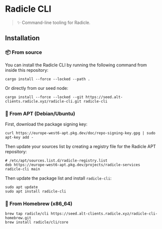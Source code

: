 # Radicle CLI

> ✨ Command-line tooling for Radicle.

## Installation

### 📦 From source

You can install the Radicle CLI by running the following command from inside
this repository:

    cargo install --force --locked --path .

Or directly from our seed node:

    cargo install --force --locked --git https://seed.alt-clients.radicle.xyz/radicle-cli.git radicle-cli

### 🐧 From APT (Debian/Ubuntu)

First, download the package signing key:

    curl https://europe-west6-apt.pkg.dev/doc/repo-signing-key.gpg | sudo apt-key add -

Then update your sources list by creating a registry file for the Radicle APT repository:

    # /etc/apt/sources.list.d/radicle-registry.list
    deb https://europe-west6-apt.pkg.dev/projects/radicle-services radicle-cli main

Then update the package list and install `radicle-cli`:

    sudo apt update
    sudo apt install radicle-cli

### 🍺 From Homebrew (x86_64)

    brew tap radicle/cli https://seed.alt-clients.radicle.xyz/radicle-cli-homebrew.git
    brew install radicle/cli/core
